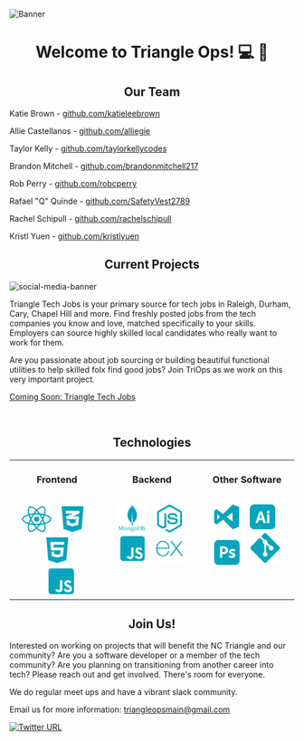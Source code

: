 ![Banner](https://user-images.githubusercontent.com/105134343/172748127-35ae40c5-d8da-4bca-b03e-6934d8eedd49.png)

<h1 align="center" color="white">Welcome to Triangle Ops! 💻 👋</h1>

<h2 align="center" color="white">Our Team</h2>

<p>Katie Brown - <a href="https://github.com/katieleebrown">github.com/katieleebrown</a></p>
<p>Allie Castellanos - <a href="https://github.com/AllieGie">github.com/alliegie</a></p>
<p>Taylor Kelly - <a href="https://github.com/TaylorKellyCodes">github.com/taylorkellycodes</a></p>
<p>Brandon Mitchell - <a href="https://github.com/brandonmitchell217">github.com/brandonmitchell217</a></p>
<p>Rob Perry - <a href="https://github.com/robcperry">github.com/robcperry</a></p>
<p>Rafael "Q" Quinde - <a href="https://github.com/SafetyVest2789">github.com/SafetyVest2789</a></p>
<p>Rachel Schipull - <a href="https://github.com/rachelschipull">github.com/rachelschipull</a></p>
<p>Kristl Yuen - <a href = https://github.com/kristlyuen>github.com/kristlyuen</a></p>

<h2 align="center" color="white">Current Projects</h2>

![social-media-banner](https://user-images.githubusercontent.com/105134343/172748954-eea2e2a5-ac79-419b-bdee-3bc105ec3e07.png)

Triangle Tech Jobs is your primary source for tech jobs in Raleigh, Durham, Cary, Chapel Hill and more. Find freshly posted jobs from the tech companies you know and love, matched specifically to your skills. Employers can source highly skilled local candidates who really want to work for them. 

Are you passionate about job sourcing or building beautiful functional utilities to help skilled folx find good jobs? Join TriOps as we work on this very important project.

[Coming Soon: Triangle Tech Jobs](www.triangletechjobs.com)

<br>
<h2 align="center" color="white">Technologies</h2>

<div align="center">
<table>
	<tr>
		<td valign="top" width="33.3333%">
			<h3 align="center" color="white">Frontend</h2>
			<br>
				<div align="center" >  
					<img src="https://raw.githubusercontent.com/Ethodeus/readme-assets/95f529c0d5e9fad6c9a4b40039b6a4cc805bba11/GitHub%20Profile/Tech%20Skills/react.svg" alt="React" height="52" />
						&nbsp&nbsp&nbsp
					<img  src="https://raw.githubusercontent.com/Ethodeus/readme-assets/95f529c0d5e9fad6c9a4b40039b6a4cc805bba11/GitHub%20Profile/Tech%20Skills/css3-alt.svg" alt="CSS3" height="52" />
						&nbsp&nbsp&nbsp
					<img  src="https://raw.githubusercontent.com/Ethodeus/readme-assets/95f529c0d5e9fad6c9a4b40039b6a4cc805bba11/GitHub%20Profile/Tech%20Skills/html5.svg" alt="HTML5" height="52" />
						<br>
					&nbsp&nbsp&nbsp&nbsp<img  src="https://raw.githubusercontent.com/Ethodeus/readme-assets/95f529c0d5e9fad6c9a4b40039b6a4cc805bba11/GitHub%20Profile/Tech%20Skills/js-square.svg" alt="JavaScript" height="52" />  
					</div>
			</td>
			<td valign="top" width="33.3333%">
				<h3 align="center" color="white">Backend</h2>
				<br>
				<div align="center">
					&nbsp
					<img  src="https://raw.githubusercontent.com/Ethodeus/readme-assets/95f529c0d5e9fad6c9a4b40039b6a4cc805bba11/GitHub%20Profile/Tech%20Skills/mongodb.svg" alt="MongoDB" height="50" />  
					&nbsp&nbsp&nbsp
					<img  src="https://raw.githubusercontent.com/Ethodeus/readme-assets/95f529c0d5e9fad6c9a4b40039b6a4cc805bba11/GitHub%20Profile/Tech%20Skills/node-js.svg" alt="Node.js" height="50" /> 
					&nbsp&nbsp&nbsp
					<img  src="https://raw.githubusercontent.com/Ethodeus/readme-assets/95f529c0d5e9fad6c9a4b40039b6a4cc805bba11/GitHub%20Profile/Tech%20Skills/js-square.svg" alt="JavaScript" height="50" /> 
					&nbsp&nbsp&nbsp
					<img  src="https://raw.githubusercontent.com/Ethodeus/readme-assets/95f529c0d5e9fad6c9a4b40039b6a4cc805bba11/GitHub%20Profile/Tech%20Skills/expressjs-icon.svg" alt="Express.js" height="50" />
					<br>
					<br>	
				</div>
			</td>
			<td valign="top" width="33.3333%">	
				<h3 align="center" color="white">Other Software</h2>
				<br>
				<div align="center">
					&nbsp
					<img  src="https://raw.githubusercontent.com/Ethodeus/readme-assets/95f529c0d5e9fad6c9a4b40039b6a4cc805bba11/GitHub%20Profile/Tech%20Skills/visual%20studio%20code-687.svg" alt="VS Code" height="44" />  
					&nbsp&nbsp&nbsp
					<img  src="https://raw.githubusercontent.com/Ethodeus/readme-assets/95f529c0d5e9fad6c9a4b40039b6a4cc805bba11/GitHub%20Profile/Tech%20Skills/cdnlogo.com_illustrator.svg" alt="Illustrator" height="44" /> 
					&nbsp&nbsp&nbsp
					<img  src="https://raw.githubusercontent.com/Ethodeus/readme-assets/95f529c0d5e9fad6c9a4b40039b6a4cc805bba11/GitHub%20Profile/Tech%20Skills/cdnlogo.com_photoshop.svg" alt="Photoshop" height="44" />
					&nbsp&nbsp&nbsp
					<img  src="https://raw.githubusercontent.com/Ethodeus/readme-assets/95f529c0d5e9fad6c9a4b40039b6a4cc805bba11/GitHub%20Profile/Tech%20Skills/git-alt.svg" alt="Git" height="60" />     	
				</div>
			</td>
		</tr>
	</table>
</div>

<h2 align="center" color="white">Join Us!</h2>

Interested on working on projects that will benefit the NC Triangle and our community? Are you a software developer or a member of the tech community? Are you planning on transitioning from another career into tech? Please reach out and get involved. There's room for everyone.

We do regular meet ups and have a vibrant slack community.

Email us for more information: triangleopsmain@gmail.com

<p align="left"> <a href="https://twitter.com/tritechjobsnc" target="blank">
	<img alt="Twitter URL" src="https://img.shields.io/twitter/url?label=Follow%20TriTechJobs&style=social&url=https%3A%2F%2Ftwitter.com%2FTriTechJobsNC"> </a> 
</p>

